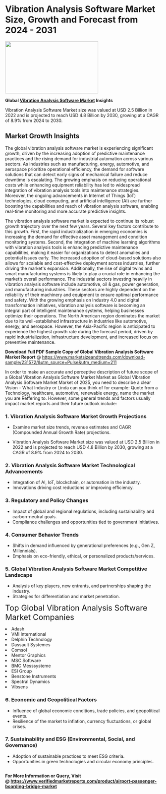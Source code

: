 <H1>Vibration Analysis Software Market Size, Growth and Forecast from 2024 - 2031</H1><img class="aligncenter size-medium wp-image-584254" src="https://thirdeyenews.in/wp-content/uploads/2024/09/Global-Market-Research-300x168.jpeg" alt="" width="300" height="168" /><p><strong>Global&nbsp;<a href="https://www.marketsizeandtrends.com/download-sample/231572/&amp;utm_source=Pulse&amp;utm_medium=211">Vibration Analysis Software Market</a> Insights</strong></p><p>Vibration Analysis Software Market size was valued at USD 2.5 Billion in 2022 and is projected to reach USD 4.8 Billion by 2030, growing at a CAGR of 8.9% from 2024 to 2030.</p><p><h2>Market Growth Insights</h2> <p>The global vibration analysis software market is experiencing significant growth, driven by the increasing adoption of predictive maintenance practices and the rising demand for industrial automation across various sectors. As industries such as manufacturing, energy, automotive, and aerospace prioritize operational efficiency, the demand for software solutions that can detect early signs of mechanical failure and reduce downtime is escalating. The growing emphasis on reducing operational costs while enhancing equipment reliability has led to widespread integration of vibration analysis tools into maintenance strategies. Moreover, the ongoing advancements in Internet of Things (IoT) technologies, cloud computing, and artificial intelligence (AI) are further boosting the capabilities and reach of vibration analysis software, enabling real-time monitoring and more accurate predictive insights. </p> <p>The vibration analysis software market is expected to continue its robust growth trajectory over the next few years. Several key factors contribute to this growth. First, the rapid industrialization in emerging economies is increasing the demand for effective asset management and condition monitoring systems. Second, the integration of machine learning algorithms with vibration analysis tools is enhancing predictive maintenance capabilities, making it easier for organizations to detect anomalies and potential issues early. The increased adoption of cloud-based solutions also allows for scalable and cost-effective deployment across industries, further driving the market's expansion. Additionally, the rise of digital twins and smart manufacturing systems is likely to play a crucial role in enhancing the market’s overall performance. The industrial sectors investing heavily in vibration analysis software include automotive, oil & gas, power generation, and manufacturing industries. These sectors are highly dependent on the reliability of their machinery and equipment to ensure optimal performance and safety. With the growing emphasis on Industry 4.0 and digital transformation initiatives, vibration analysis software is becoming an integral part of intelligent maintenance systems, helping businesses optimize their operations. The North American region dominates the market due to its well-established infrastructure in industries like automotive, energy, and aerospace. However, the Asia-Pacific region is anticipated to experience the highest growth rate during the forecast period, driven by rapid industrialization, infrastructure development, and increased focus on preventive maintenance. </p><p><span class=""><strong>Download Full PDF Sample Copy of Global Vibration Analysis Software Market Report</strong> @ <a href="https://www.marketsizeandtrends.com/download-sample/231572/&amp;utm_source=Pulse&amp;utm_medium=211" target="_blank">https://www.marketsizeandtrends.com/download-sample/231572/&amp;utm_source=Pulse&amp;utm_medium=211</a></span></p><p>In order to make an accurate and perceptive description of future scope of a Global&nbsp;Vibration Analysis Software Market Market as Global&nbsp;Vibration Analysis Software Market Market of 2025, you need to describe a clear Vision &ndash; What Industry or Linda can you think of for example: Quote from a Technology, healthcare, automotive, renewable energy, name the market you are Reffering to. However, some general trends and factors usually impact market reports and their future outlook include:</p><h3>1.&nbsp;<strong>Vibration Analysis Software Market Growth Projections</strong></h3><ul><li>Examine market size trends, revenue estimates and CAGR (Compounded Annual Growth Rate) projections.</li><li><p>Vibration Analysis Software Market size was valued at USD 2.5 Billion in 2022 and is projected to reach USD 4.8 Billion by 2030, growing at a CAGR of 8.9% from 2024 to 2030.</p></li></ul><h3>2.&nbsp;<strong>Vibration Analysis Software Market Technological Advancements</strong></h3><ul><li>Integration of AI, IoT, blockchain, or automation in the industry.</li><li>Innovations driving cost reductions or improving efficiency.</li></ul><h3>3.&nbsp;<strong>Regulatory and Policy Changes</strong></h3><ul><li>Impact of global and regional regulations, including sustainability and carbon-neutral goals.</li><li>Compliance challenges and opportunities tied to government initiatives.</li></ul><h3>4.&nbsp;<strong>Consumer Behavior Trends</strong></h3><ul><li>Shifts in demand influenced by generational preferences (e.g., Gen Z, Millennials).</li><li>Emphasis on eco-friendly, ethical, or personalized products/services.</li></ul><h3>5.&nbsp;<strong>Global Vibration Analysis Software Market Competitive Landscape</strong></h3><ul><li>Analysis of key players, new entrants, and partnerships shaping the industry.</li><li>Strategies for differentiation and market penetration.</li></ul><p data-pm-slice="1 1 []"><span style="color: inherit; font-family: inherit; font-size: 25px;">Top Global Vibration Analysis Software Market Companies</span></p><div class="" data-test-id=""><p><li>Adash</li><li> VMI International</li><li> Delphin Technology</li><li> Dassault Systemes</li><li> Comsol</li><li> Mentor Graphics</li><li> MSC Software</li><li> BMC Messsysteme</li><li> ESI Group</li><li> Benstone Instruments</li><li> Spectral Dynamics</li><li> Vibsens</li></p></div><h3>6.&nbsp;<strong>Economic and Geopolitical Factors</strong></h3><ul><li>Influence of global economic conditions, trade policies, and geopolitical events.</li><li>Resilience of the market to inflation, currency fluctuations, or global crises.</li></ul><h3>7.&nbsp;<strong>Sustainability and ESG (Environmental, Social, and Governance)</strong></h3><ul><li>Adoption of sustainable practices to meet ESG criteria.</li><li>Opportunities in green technologies and circular economy principles.</li></ul><h2><strong style="font-size: 14px;">For More Information or Query, Visit @&nbsp;</strong><a style="background-color: #ffffff; font-size: 14px;" href="https://www.marketsizeandtrends.com/report/vibration-analysis-software-market/" target="_blank">https://www.verifiedmarketreports.com/product/airport-passenger-boarding-bridge-market</a></h2>
